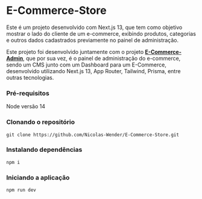 # E-Commerce-Store

Este é um projeto desenvolvido com Next.js 13, que tem como objetivo mostrar o lado do cliente de um e-commerce, exibindo produtos, categorias e outros dados cadastrados previamente no painel de administração.

Este projeto foi desenvolvido juntamente com o projeto **[E-Commerce-Admin](https://github.com/Nicolas-Wender/E-Commerce-Admin)**, que por sua vez, é o painel de administração do e-commerce, sendo um CMS junto com um Dashboard para um E-Commerce, desenvolvido utilizando Next.js 13, App Router, Tailwind, Prisma, entre outras tecnologias.

### Pré-requisitos

Node versão 14

### Clonando o repositório

```
git clone https://github.com/Nicolas-Wender/E-Commerce-Store.git
```

### Instalando dependências

```
npm i 
```

### Iniciando a aplicação

```
npm run dev
```
